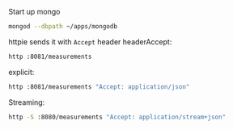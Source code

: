 Start up mongo

```bash
mongod --dbpath ~/apps/mongodb
```



httpie sends it with `Accept` header headerAccept:
 
```bash
http :8081/measurements
```

explicit:
```bash
http :8081/measurements "Accept: application/json"
```

Streaming:
```bash
http -S :8080/measurements "Accept: application/stream+json"
```
